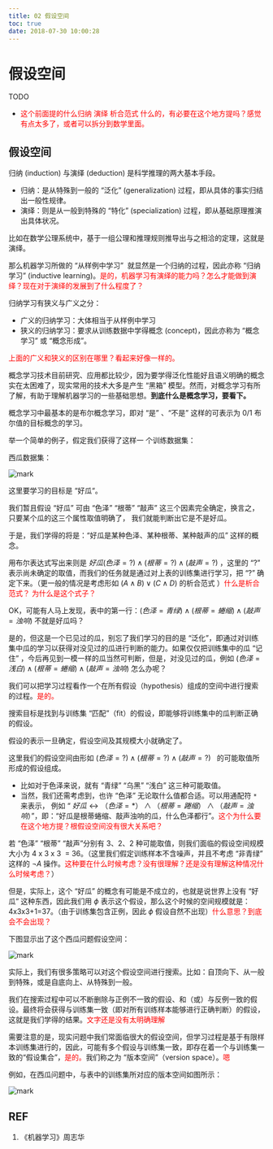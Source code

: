 ```yaml
---
title: 02 假设空间
toc: true
date: 2018-07-30 10:00:28
---
```

# 假设空间

TODO

* <span style="color:red;">这个前面提的什么归纳 演绎 析合范式 什么的，有必要在这个地方提吗？感觉有点太多了，或者可以拆分到数学里面。</span>



## 假设空间

归纳 (induction) 与演绎 (deduction) 是科学推理的两大基本手段。

* 归纳：是从特殊到一般的 “泛化” (generalization) 过程，即从具体的事实归结出一般性规律。
* 演绎：则是从一般到特殊的 “特化” (specialization) 过程，即从基础原理推演出具体状况。


比如在数学公理系统中，基于一组公理和推理规则推导出与之相洽的定理，这就是演绎。

那么机器学习所做的 “从样例中学习”  就显然是一个归纳的过程，因此亦称 “归纳学习” (inductive learning)。<span style="color:red;">是的，机器学习有演绎的能力吗？怎么才能做到演绎？现在对于演绎的发展到了什么程度了？</span>

归纳学习有狭义与广义之分：

* 广义的归纳学习：大体相当于从样例中学习
* 狭义的归纳学习：要求从训练数据中学得概念 (concept)，因此亦称为 “概念学习” 或 “概念形成”。

<span style="color:red;">上面的广义和狭义的区别在哪里？看起来好像一样的。</span>

概念学习技术目前研究、应用都比较少，因为要学得泛化性能好且语义明确的概念实在太困难了，现实常用的技术大多是产生 “黑箱” 模型。然而，对概念学习有所了解，有助于理解机器学习的一些基础思想。**到底什么是概念学习，要看下。**

概念学习中最基本的是布尔概念学习，即对 “是” 、“不是” 这样的可表示为 0/1 布尔值的目标概念的学习。

举一个简单的例子，假定我们获得了这样一 个训练数据集：

西瓜数据集：

![mark](http://pacdb2bfr.bkt.clouddn.com/blog/image/180727/6le2ajFjF2.png?imageslim)

这里要学习的目标是 “好瓜“。

我们暂且假设 “好瓜” 可由 “色泽” “根蒂” “敲声” 这三个因素完全确定，换言之，只要某个瓜的这三个属性取值明确了， 我们就能判断出它是不是好瓜。

于是，我们学得的将是：“好瓜是某种色泽、某种根蒂、某种敲声的瓜” 这样的概念。


用布尔表达式写出来则是 $好瓜(色泽=?)\wedge (根蒂=?)\wedge (敲声=?)$ ，这里的 “?” 表示尚未确定的取值，而我们的任务就是通过对上表的训练集进行学习，把 “?” 确定下来。（更一般的情况是考虑形如 $(A\wedge B)\vee (C\wedge D)$ 的析合范式 ）<span style="color:red;">什么是析合范式？ 为什么是这个式子？</span>

OK，可能有人马上发现，表中的第一行：$(色泽=青绿)\wedge (根蒂=蜷缩)\wedge (敲声=浊响)$ 不就是好瓜吗？

是的，但这是一个已见过的瓜，别忘了我们学习的目的是 “泛化”，即通过对训练集中瓜的学习以获得对没见过的瓜进行判断的能力。如果仅仅把训练集中的瓜 “记住” ，今后再见到一模一样的瓜当然可判断，但是，对没见过的瓜，例如  $(色泽=浅白)\wedge (根蒂=蜷缩)\wedge (敲声=浊响)$ 怎么办呢？

我们可以把学习过程看作一个在所有假设（hypothesis）组成的空间中进行搜索的过程。<span style="color:red;">是的。</span>

搜索目标是找到与训练集 “匹配”（fit）的假设，即能够将训练集中的瓜判断正确的假设。

假设的表示一旦确定，假设空间及其规模大小就确定了。

这里我们的假设空间由形如 $(色泽=?) \wedge (根蒂=?)\wedge(敲声=?)$   的可能取值所形成的假设组成。

* 比如对于色泽来说，就有 “青绿” “乌黑” “浅白” 这三种可能取值。
* 当然，我们还需考虑到，也许 “色泽” 无论取什么值都合适。可以用通配符 `*` 来表示， 例如 “ $好瓜 \leftrightarrow （色泽=*） \wedge （根蒂=踡缩）\wedge（敲声=浊响）$”，即：“好瓜是根蒂蜷缩、敲声浊响的瓜，什么色泽都行”。<span style="color:red;">这个为什么要在这个地方提？根假设空间没有很大关系吧？</span>


若 “色泽” “根蒂” “敲声”分别有 3、2、2 种可能取值，则我们面临的假设空间规模大小为 4 x 3 x 3  = 36。（这里我们假定训练样本不含噪声，并且不考虑 “非青绿” 这样的 $\neg A$ 操作。<span style="color:red;">这种要在什么时候考虑？没有很理解？还是没有理解这种情况什么时候考虑？</span>）

但是，实际上，这个 “好瓜” 的概念有可能是不成立的，也就是说世界上没有 “好瓜” 这种东西，因此我们用 $\phi$ 表示这个假设，那么这个时候的空间规模就是： 4x3x3+1=37。（由于训练集包含正例，因此 $\phi$ 假设自然不出现）<span style="color:red;">什么意思？到底会不会出现？</span>

下图显示出了这个西瓜问题假设空间：

![mark](http://pacdb2bfr.bkt.clouddn.com/blog/image/180727/h3eJE0KC78.png?imageslim)

实际上，我们有很多策略可以对这个假设空间进行搜索。比如：自顶向下、从一般到特殊，或是自底向上、从特殊到一般。

我们在搜索过程中可以不断删除与正例不一致的假设、和（或）与反例一致的假设。最终将会获得与训练集一致（即对所有训练样本能够进行正确判断）的假设，这就是我们学得的结果。<span style="color:red;">文字还是没有太明确理解</span>

需要注意的是，现实问题中我们常面临很大的假设空间，但学习过程是基于有限样本训练集进行的，因此，可能有多个假设与训练集一致，即存在着一个与训练集一致的“假设集合”，<span style="color:red;">是的。</span>我们称之为 “版本空间”（version space）。<span style="color:red;">嗯</span>

例如，在西瓜问题中，与表中的训练集所对应的版本空间如图所示：

![mark](http://pacdb2bfr.bkt.clouddn.com/blog/image/180727/B20fl3b7bJ.png?imageslim)





## REF

1. 《机器学习》周志华
